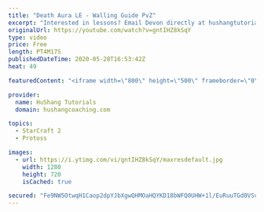 ```yaml
---
title: "Death Aura LE - Walling Guide PvZ"
excerpt: "Interested in lessons? Email Devon directly at hushangtutorials@outlook.com ------------------------------------------------------------------------------------------------------- Want to support HuShang Tutorials directly? Patreon is a website where you can contribute a monthly donation that will help"
originalUrl: https://youtube.com/watch?v=gntIHZ8kSqY
type: video
price: Free
length: PT4M17S
publishedDateTime: 2020-05-28T16:53:42Z
heat: 49

featuredContent: "<iframe width=\"800\" height=\"500\" frameborder=\"0\" src=\"https://www.youtube.com/embed/gntIHZ8kSqY\" allow=\"accelerometer; autoplay; encrypted-media; gyroscope; picture-in-picture\" allowfullscreen></iframe>"

provider:
  name: HuShang Tutorials
  domain: hushangcoaching.com

topics:
  - StarCraft 2
  - Protoss

images:
  - url: https://i.ytimg.com/vi/gntIHZ8kSqY/maxresdefault.jpg
    width: 1280
    height: 720
    isCached: true

secured: "Fe9NW5OtwqH1Caop2dpYJbXgwQHMOaHQYKD18bWFQ0UHW+1l/EuRuuTGd0VSc8tmHsNGqiUgEGo+FSCpIZ+ZydQZm86AP/Xs5qVQwUKIs/6+RqbgMqadfZC82MyarjXS/AQq7865p4vNDJgu73RGbYtDCt1S6lpByJeLZ3mQIZzQMwsuA2GoStRxKal9i+Rbyzu2WmwW0EcQXkzktfegU/xp7ogzerMk8PLzxiOl1xbuVhn8Ea4mmbB/pdGEqK4OXTNPgp0x9e2LopGppiUn5kR3+H7916ME8KV2cnZfhCUVdAQ+9qSrrMzZvxuhtPpvDjpNzpMT3dTvaciHjRhryJWUDVfdnbNJ1Mk4wQH5MLbh9ZTC5WhbvUSedCsexKcDuer2xZqZK/FMgDitS/Ys36iAgNzsiDiD8acM8gZHH0I=;OBUsxHF5ayC4Su8LlkTVbQ=="
---
```


